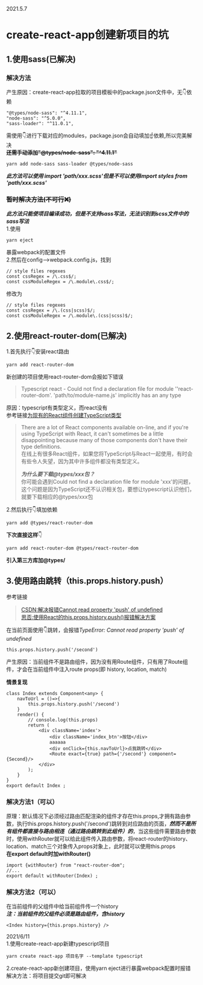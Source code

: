 2021.5.7
# create-react-app创建新项目的坑
## 1.使用sass(已解决)
### 解决方法
产生原因：create-react-app拉取的项目模板中的package.json文件中，无:point_down:依赖
```
"@types/node-sass": "^4.11.1",
"node-sass": "^5.0.0",
"sass-loader": "^11.0.1",
```
需使用:point_down:进行下载对应的modules，package.json会自动填加:point_up:依赖,所以完美解决  
**~~还需手动添加"@types/node-sass": "^4.11.1"~~**
```
yarn add node-sass sass-loader @types/node-sass
```
***此方法可以使用 import 'path/xxx.scss'但是不可以使用import styles from 'path/xxx.scss'*** 
### ~~暂时解决方法(不可行:x:)~~
***此方法只能使项目编译成功，但是不支持sass写法，无法识别到scss文件中的sass写法***  
1.使用
```
yarn eject
```
暴露webpack的配置文件  
2.然后在config-->webpack.config.js，找到  
```
// style files regexes
const cssRegex = /\.css$/;
const cssModuleRegex = /\.module\.css$/;
```
修改为
```
// style files regexes
const cssRegex = /\.(css|scss)$/;
const cssModuleRegex = /\.module\.(css|scss)$/;
```
## 2.使用react-router-dom(已解决)
1.首先执行:point_down:安装react路由 
```
yarn add react-router-dom
```
新创建的项目使用react-router-dom会报如下错误
>Typescript react - Could not find a declaration file for module ''react-router-dom'. 'path/to/module-name.js' implicitly has an any type

原因：typescript有类型定义，而react没有  
参考链接[为现有的React组件创建TypeScript类型](https://templecoding.com/blog/2016/03/31/creating-typescript-typings-for-existing-react-components)
>There are a lot of React components available on-line, and if you're using TypeScript with React, it can't sometimes be a little disappointing because many of those components don't have their type definitions.  
>在线上有很多React组件，如果您将TypeScript与React一起使用，有时会有些令人失望，因为其中许多组件都没有类型定义。  
>
>***为什么要下载@types/xxx包？***  
>你可能会遇到Could not find a declaration file for module 'xxx'的问题，这个问题是因为TypeScript还不认识相关包，要想让typescript认识他们，就要下载相应的@types/xxx包

2.然后执行:point_down:填加依赖 
```
yarn add @types/react-router-dom
```
**下次直接这样**:point_down:
```
yarn add react-router-dom @types/react-router-dom
```
**引入第三方库加@types/**
## 3.使用路由跳转（this.props.history.push）
参考链接
>[CSDN:解决报错Cannot read property 'push' of undefined](https://blog.csdn.net/zrq1210/article/details/109381692)  
>[思否:使用React的this.props.history.push()报错解决方案](https://segmentfault.com/a/1190000022272003)

在当前页面使用:point_down:跳转，会报错*TypeError: Cannot read property 'push' of undefined*
```
this.props.history.push('/second')
```
产生原因：当前组件不是路由组件，因为没有用Route组件，只有用了Route组件，才会在当前组件中注入route props(即 history, location, match)

**情景复现**
```
class Index extends Component<any> {
    navToUrl = ()=>{
        this.props.history.push('/second')
    }
    render() {
        // console.log(this.props)
        return (
            <div className='index'>
                <div className='index_btn'>按钮</div>
                aaaaaa
                <div onClick={this.navToUrl}>点我跳转</div>
                <Route exact={true} path={'/second'} component={Second}/>
            </div>
        );
    }
}
export default Index ;
```
### 解决方法1（可以）
原理：默认情况下必须经过路由匹配渲染的组件才存在this.props,才拥有路由参数，执行this.props.history.push('/second')跳转到对应路由的页面，***然而不是所有组件都直接与路由相连（通过路由跳转到此组件）的***，当这些组件需要路由参数时，使用withRouter就可以给此组件传入路由参数，将react-router的history、location、match三个对象传入props对象上，此时就可以使用this.props  
**在export default时加withRouter()**
```
import {withRouter} from "react-router-dom";
//...
export default withRouter(Index) ;
```
### 解决方法2（可以）
在当前组件的父组件中给当前组件传一个history  
***注：当前组件的父组件必须是路由组件，含history***
```
<Index history={this.props.history} />
```
2021/6/11  
1.使用create-react-app新建typescript项目  
```
yarn create react-app 项目名字 --template typescript
```
2.create-react-app新创建项目，使用yarn eject进行暴露webpack配置时报错  
解决方法：将项目提交git即可解决  
